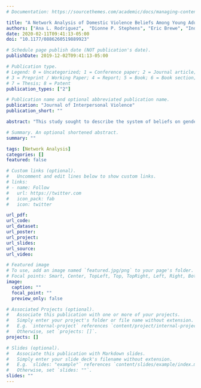 ```yaml
---
# Documentation: https://sourcethemes.com/academic/docs/managing-content/

title: "A Network Analysis of Domestic Violence Beliefs Among Young Adults in India"
authors: ["Ana L. Rodriguez",  "Dionne P. Stephens", "Eric Brewe", "Indira Ramarao", "Purnima Madhivanan"]
date: 2020-02-11T09:41:13-05:00
doi: "10.1177/0886260519889923"

# Schedule page publish date (NOT publication's date).
publishDate: 2019-12-02T09:41:13-05:00

# Publication type.
# Legend: 0 = Uncategorized; 1 = Conference paper; 2 = Journal article;
# 3 = Preprint / Working Paper; 4 = Report; 5 = Book; 6 = Book section;
# 7 = Thesis; 8 = Patent
publication_types: ["2"]

# Publication name and optional abbreviated publication name.
publication: "Journal of Interpersonal Violence"
publication_short: ""

abstract: "This study sought to describe the system of beliefs on gender, attitudes toward women, and wife beating, in young adults who live in Mysore, India. Furthermore, it identified structural sex differences in the interplay of values among these matters that can affect individual and community views toward domestic violence. Drawing from survey data gathered from 265 young adult Indian men and women, this study used network analysis to graph a correlation network of beliefs and attitudes toward domestic violence. Node, scale, and network structure descriptions allowed for comparisons among male and female participant responses. The findings support the assertion that there are sex differences among the system of beliefs toward wife beating among Indian young adults. Gender ideology, masculine role in relationships, and legal and social consequences of wife beating emerged as the most important values to focus on when addressing young men’s beliefs of domestic violence and attitudes toward women. In contrast, values influencing women’s perceptions of domestic violence are more complex and related to multiple beliefs about women’s power, family structure, and social and legal implications of domestic violence. The results highlight the importance of recognizing gender differences in the connectivity between gender and wife beating beliefs when designing interventions. There is a need for efforts to accurately target these values and attitudes to more effectively address gendered attitudes and beliefs about domestic violence in this population."

# Summary. An optional shortened abstract.
summary: ""

tags: [Network Analysis]
categories: []
featured: false

# Custom links (optional).
#   Uncomment and edit lines below to show custom links.
# links:
# - name: Follow
#   url: https://twitter.com
#   icon_pack: fab
#   icon: twitter

url_pdf:
url_code:
url_dataset:
url_poster:
url_project:
url_slides:
url_source:
url_video:

# Featured image
# To use, add an image named `featured.jpg/png` to your page's folder. 
# Focal points: Smart, Center, TopLeft, Top, TopRight, Left, Right, BottomLeft, Bottom, BottomRight.
image:
  caption: ""
  focal_point: ""
  preview_only: false

# Associated Projects (optional).
#   Associate this publication with one or more of your projects.
#   Simply enter your project's folder or file name without extension.
#   E.g. `internal-project` references `content/project/internal-project/index.md`.
#   Otherwise, set `projects: []`.
projects: []

# Slides (optional).
#   Associate this publication with Markdown slides.
#   Simply enter your slide deck's filename without extension.
#   E.g. `slides: "example"` references `content/slides/example/index.md`.
#   Otherwise, set `slides: ""`.
slides: ""
---
```

